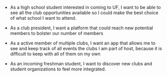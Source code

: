 * As a high school student interested in coming to UF, I want to be able to see all the club opportunities available so I could make the best choice of what school I want to attend.

* As a club president, I want a platform that could reach new potential members to bolster our number of members

* As a active member of multiple clubs, I want an app  that allows me to see and keep track of all events the clubs I am part of host, because it is difficult to keep with all of them on my own

* As an incoming freshman student, I want to discover new clubs and student organizations to feel more integrated.
